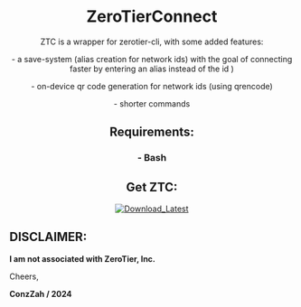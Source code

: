 <h1 align="center"> ZeroTierConnect </h1>

<p align="center"> ZTC is a wrapper for zerotier-cli, with some added features: </p>

<p align="center"> - a save-system (alias creation for network ids) with the goal of connecting faster by entering an alias instead of the id )</p>
<p align="center"> - on-device qr code generation for network ids (using qrencode)</p>
<p align="center"> - shorter commands</p>

<h2 align="center"> Requirements: </h2>

<h3 align="center">- Bash</h3>

<h2 align="center"> Get ZTC: </h2>

<p align="center">
  <a href="https://github.com/ConzZah/ZeroTierConnect/archive/refs/heads/main.zip">
    <img alt="Download_Latest" src="https://img.shields.io/badge/download-latest_release-0688CB.svg">
  </a>
</p>

<h2> DISCLAIMER: </h2>

**I am not associated with ZeroTier, Inc.**


Cheers, 

**ConzZah / 2024**
